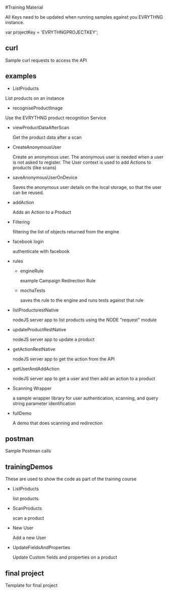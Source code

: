 #Training Material

All Keys need to be updated when running samples against you EVRYTHNG instance.

var projectKey = 'EVRYTHNGPROJECTKEY';


## curl 
Sample curl requests to access the API

## examples

- ListProducts

List products on an instance
- recogniseProductImage

Use the EVRYTHNG product recognition Service
- viewProductDataAfterScan
  
  Get the product data after a scan
- CreateAnonymousUser

  Create an anonymous user. The anonymous user is needed when a user is not asked to register. The User context
  is used to add Actions to products (like scans)
- saveAnonymousUserOnDevice

  Saves the anonymous user details on the local storage, so that the user can be reused.
- addAction

  Adds an Action to a Product
- Filtering

  filtering the list of objects returned from the engine
- facebook login

  authenticate with facebook
- rules
  - engineRule
    
    example Campaign Redirection Rule
  - mochaTests
    
    saves the rule to the engine and runs tests against that rule
- listProductsrestNative
  
  nodeJS server app to list products using the NODE "request" module
- updateProductRestNative

  nodeJS server app to update a product
- getActionRestNative

  nodeJS server app to get the action from the API
- getUserAndAddAction

  nodeJS server app to get a user and then add an action to a product

- Scanning Wrapper

  a sample wrapper library for user authentication, scanning, and query string parameter identification

- fullDemo
  
  A demo that does scanning and redirection

## postman
  Sample Postman calls

## trainingDemos 

These are used to show the code as part of the training course
 
- ListProducts

    list products
- ScanProducts

    scan a product
- New User

    Add a new User
- UpdateFieldsAndProperties

    Update Custom fields and properties on a product
    
## final project

Template for final project









